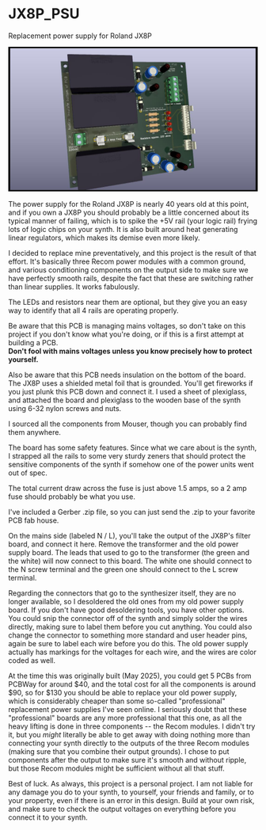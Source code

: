 # JX8P_PSU
Replacement power supply for Roland JX8P

![Alt text](JX8P_PSU.jpg)

The power supply for the Roland JX8P is nearly 40 years old at this point, and if you own a JX8P you should probably be a little concerned about its 
typical manner of failing, which is to spike the +5V rail (your logic rail) frying lots of logic chips on your synth.  It is also built 
around heat generating linear regulators, which makes its demise even more likely.

I decided to replace mine preventatively, and this project is the result of that effort.  It's basically three Recom power modules with a common ground, and 
various conditioning components on the output side to make sure we have perfectly smooth rails, despite the fact that these are switching rather than linear 
supplies.  It works fabulously.

The LEDs and resistors near them are optional, but they give you an easy way to identify that all 4 rails are operating properly.  

Be aware that this 
PCB is managing mains voltages, so don't take on this project if you don't know what you're doing, or if this is a first attempt at building a PCB.  
**Don't fool with mains voltages unless you know precisely how to protect yourself.**

Also be aware that this PCB needs insulation on the bottom of the board.  The JX8P uses a shielded metal foil that is grounded.  You'll get fireworks if you 
just plunk this PCB down and connect it.  I used a sheet of plexiglass, and attached the board and plexiglass to the wooden base of the synth using 6-32 
nylon screws and nuts.

I sourced all the components from Mouser, though you can probably find them anywhere.  

The board has some safety features.  Since what we care about is the synth, I strapped all the rails to some very sturdy zeners that should protect the 
sensitive components of the synth if somehow one of the power units went out of spec.

The total current draw across the fuse is just above 1.5 amps, so a 2 amp fuse should probably be what you use.

I've included a Gerber .zip file, so you can just send the .zip to your favorite PCB fab house.

On the mains side (labeled N / L), you'll take the output of the JX8P's filter board, and connect it here.  Remove the transformer and the old power supply 
board.  The leads that used to go to the transformer (the green and the white) will now connect to this board.  The white one should connect to the N screw terminal and 
the green one should connect to the L screw terminal.

Regarding the connectors that go to the synthesizer itself, they are no longer available, so I desoldered the old ones from my old power supply board.  If 
you don't have good desoldering tools, you have other options.  You could snip the connector off of the synth and simply solder the wires directly, making sure to label 
them before you cut anything.  You could also change the connector to something more standard and user header pins, again be sure to label each wire before 
you do this.  The old power supply actually has markings for the voltages for each wire, and the wires are color coded as well.

At the time this was originally built (May 2025), you could get 5 PCBs from PCBWay for around $40, and the total cost for all the components is around $90, 
so for $130 you should be able to replace your old power supply, which is considerably cheaper than some so-called "professional" replacement power supplies 
I've seen online.  I seriously doubt that these "professional" boards are any more professional that this one, as all the heavy lifting is done in three 
components -- the Recom modules.  I didn't try it, but you *might* literally be able to get away with doing nothing more than connecting your synth directly 
to the outputs of the three Recom modules (making sure that you combine their output grounds).  I chose to put components after the output to make sure it's 
smooth and without ripple, but those Recom modules might be sufficient without all that stuff.

Best of luck.  As always, this project is a personal project.  I am not liable for any damage you do to your synth, to yourself, your friends and family, or 
to your property, even if there is an error in this design.  Build at your own risk, and make sure to check the output voltages on everything before you connect it to your synth.
